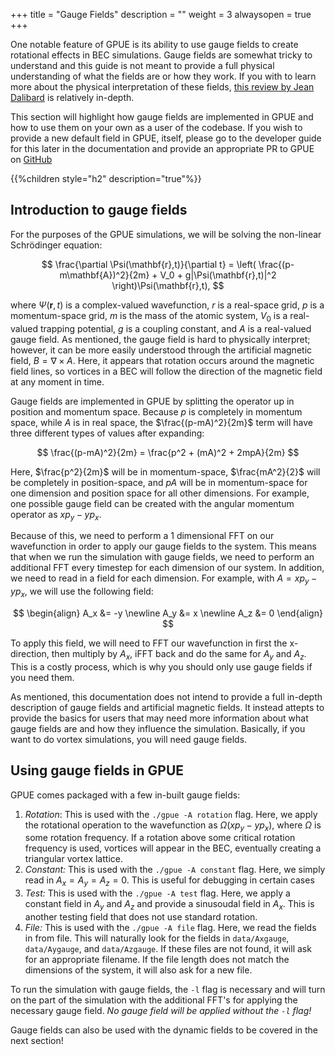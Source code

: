 +++
title = "Gauge Fields"
description = ""
weight = 3
alwaysopen = true
+++

One notable feature of GPUE is its ability to use gauge fields to create rotational effects in BEC simulations.
Gauge fields are somewhat tricky to understand and this guide is not meant to provide a full physical understanding of what the fields are or how they work.
If you with to learn more about the physical interpretation of these fields, [this review by Jean Dalibard](https://arxiv.org/abs/1504.05520) is relatively in-depth.

This section will highlight how gauge fields are implemented in GPUE and how to use them on your own as a user of the codebase.
If you wish to provide a new default field in GPUE, itself, please go to the developer guide for this later in the documentation and provide an appropriate PR to GPUE on [GitHub](https://github.com/GPUE-group/GPUE)

{{%children style="h2" description="true"%}}

## Introduction to gauge fields

For the purposes of the GPUE simulations, we will be solving the non-linear Schr&ouml;dinger equation:

$$
\frac{\partial \Psi(\mathbf{r},t)}{\partial t} = \left( \frac{(p-m\mathbf{A})^2}{2m} + V_0 + g|\Psi(\mathbf{r},t)|^2 \right)\Psi(\mathbf{r},t),
$$

where $\Psi(\mathbf{r},t)$ is a complex-valued wavefunction, $r$ is a real-space grid, $p$ is a momentum-space grid, $m$ is the mass of the atomic system, $V_0$ is a real-valued trapping potential, $g$ is a coupling constant, and $A$ is a real-valued gauge field.
As mentioned, the gauge field is hard to physically interpret; however, it can be more easily understood through the artificial magnetic field, $B = \nabla \times A$.
Here, it appears that rotation occurs around the magnetic field lines, so vortices in a BEC will follow the direction of the magnetic field at any moment in time.

Gauge fields are implemented in GPUE by splitting the operator up in position and momentum space.
Because $p$ is completely in momentum space, while $A$ is in real space, the $\frac{(p-mA)^2}{2m}$ term will have three different types of values after expanding:

$$
\frac{(p-mA)^2}{2m} = \frac{p^2 + (mA)^2 + 2mpA}{2m}
$$

Here, $\frac{p^2}{2m}$ will be in momentum-space, $\frac{mA^2}{2}$ will be completely in position-space, and $pA$ will be in momentum-space for one dimension and position space for all other dimensions.
For example, one possible gauge field can be created with the angular momentum operator as $xp_y - yp_x$.

Because of this, we need to perform a 1 dimensional FFT on our wavefunction in order to apply our gauge fields to the system.
This means that when we run the simulation with gauge fields, we need to perform an additional FFT every timestep for each dimension of our system.
In addition, we need to read in a field for each dimension.
For example, with $A = xp_y - yp_x$, we will use the following field:

$$
\begin{align}
A_x &= -y \newline
A_y &= x \newline
A_z &= 0
\end{align}
$$

To apply this field, we will need to FFT our wavefunction in first the x-direction, then multiply by $A_x$, iFFT back and do the same for $A_y$ and $A_z$.
This is a costly process, which is why you should only use gauge fields if you need them.

As mentioned, this documentation does not intend to provide a full in-depth description of gauge fields and artificial magnetic fields.
It instead attepts to provide the basics for users that may need more information about what gauge fields are and how they influence the simulation.
Basically, if you want to do vortex simulations, you will need gauge fields.

## Using gauge fields in GPUE

GPUE comes packaged with a few in-built gauge fields:

1. *Rotation*: This is used with the `./gpue -A rotation` flag.
Here, we apply the rotational operation to the wavefunction as $\Omega(xp_y - yp_x)$, where $\Omega$ is some rotation frequency.
If a rotation above some critical rotation frequency is used, vortices will appear in the BEC, eventually creating a triangular vortex lattice.
2. *Constant:* This is used with the `./gpue -A constant` flag.
Here, we simply read in $A_x = A_y = A_z = 0$.
This is useful for debugging in certain cases
3. *Test:* This is used with the `./gpue -A test` flag.
Here, we apply a constant field in $A_y$ and $A_z$ and provide a sinusoudal field in $A_x$.
This is another testing field that does not use standard rotation.
4. *File:* This is used with the `./gpue -A file` flag.
Here, we read the fields in from file.
This will naturally look for the fields in `data/Axgauge`, `data/Aygauge`, and `data/Azgauge`.
If these files are not found, it will ask for an appropriate filename.
If the file length does not match the dimensions of the system, it will also ask for a new file.

To run the simulation with gauge fields, the `-l` flag is necessary and will turn on the part of the simulation with the additional FFT's for applying the necessary gauge field.
*No gauge field will be applied without the `-l` flag!*

Gauge fields can also be used with the dynamic fields to be covered in the next section!

<script type="text/javascript" async
  src="https://cdnjs.cloudflare.com/ajax/libs/mathjax/2.7.4/MathJax.js?config=TeX-MML-AM_CHTML">
</script>
<script type="text/x-mathjax-config">
MathJax.Hub.Config({
  tex2jax: {
    inlineMath: [['$','$'], ['\\(','\\)']],
    displayMath: [['$$','$$'], ['\[','\]']],
    processEscapes: true,
    processEnvironments: true,
    skipTags: ['script', 'noscript', 'style', 'textarea', 'pre','code'],
    TeX: { equationNumbers: { autoNumber: "AMS" },
         extensions: ["AMSmath.js", "AMSsymbols.js"] }
  }
});
</script>
